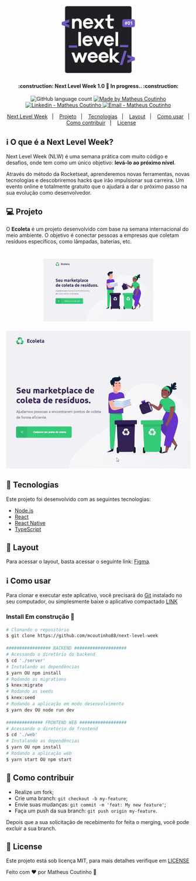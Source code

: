 <h1 align="center">
    <img alt="NextLevelWeek" title="NextLevelWeek" src="./.github/logo.svg" width="200px" />
</h1>

<h4 align="center">
	:construction: Next Level Week 1.0 🚀 In progress.. :construction:
</h4>
<p align="center">
  <img alt="GitHub language count" src="https://img.shields.io/github/languages/count/mcoutinho88/next-level-week?color=green">

  <a href="https://github.com/mcoutinho88" target="_blank">
    <img alt="Made by Matheus Coutinho" src="https://img.shields.io/badge/made%20by-Matheus%20Coutinho-green">
  </a>
  
  <a href="https://www.linkedin.com/in/matheus-coutinho-cavalcante-569575173/" target="_blank" >
    <img alt="Linkedin - Matheus Coutinho" src="https://img.shields.io/badge/Linkedin--%23F8952D?style=social&logo=linkedin">
  </a>
  <a href="mailto:matheuscavalcante88@hotmail.com" target="_blank" >
    <img alt="Email - Matheus Coutinho" src="https://img.shields.io/badge/Email--%23F8952D?style=social&logo=gmail">
  </a>
  
</p>

<p align="center">
  <a href="#information_source-nlw---o-que-é-a-next-level-week">Next Level Week</a>&nbsp;&nbsp;&nbsp;|&nbsp;&nbsp;&nbsp;
  <a href="#-projeto">Projeto</a>&nbsp;&nbsp;&nbsp;|&nbsp;&nbsp;&nbsp;
  <a href="#rocket-tecnologias">Tecnologias</a>&nbsp;&nbsp;&nbsp;|&nbsp;&nbsp;&nbsp;
  <a href="#-layout">Layout</a>&nbsp;&nbsp;&nbsp;|&nbsp;&nbsp;&nbsp;
  <a href="#information_source-como-usar">Como usar</a>&nbsp;&nbsp;&nbsp;|&nbsp;&nbsp;&nbsp;
  <a href="#-como-contribuir">Como contribuir</a>&nbsp;&nbsp;&nbsp;|&nbsp;&nbsp;&nbsp;
  <a href="#memo-license">License</a>
</p>

## :information_source: O que é a Next Level Week?

Next Level Week (NLW) é uma semana prática com muito código e desafios, onde tem como um único objetivo: **levá-lo ao próximo nível**.

Através do método da Rocketseat, aprenderemos novas ferramentas, novas tecnologias e descobriremos hacks que irão impulsionar sua carreira.
Um evento online e totalmente gratuito que o ajudará a dar o próximo passo na sua evolução como desenvolvedor.

## 💻 Projeto

O **Ecoleta** é um projeto desenvolvido com base na semana internacional do meio ambiente.
O objetivo é conectar pessoas a empresas que coletam resíduos específicos, como lâmpadas, baterias, etc.

<h1 align="center">
    <img alt="Booster" title="Booster" src="./.github/Home.svg" width="300px" />
</h1>

![Ecoleta Demo](.github/web-screen.gif)

## :rocket: Tecnologias

Este projeto foi desenvolvido com as seguintes tecnologias:

- [Node.js][node]
- [React][react]
- [React Native][rn]
- [TypeScript][typescript]

## 🔖 Layout

Para acessar o layout, basta acessar o seguinte link: [Figma](<https://www.figma.com/file/9TlOcj6l7D05fZhU12xWT3/Ecoleta-(Booster)>).

## :information_source: Como usar

Para clonar e executar este aplicativo, você precisará do [Git](https://git-scm.com) instalado no seu computador, ou simplesmente baixe o aplicativo compactado [LINK](https://github.com/mcoutinho88/next-level-week/archive/master.zip)

### Install Em construção :construction:

```bash
# Clonando o repositório
$ git clone https://github.com/mcoutinho88/next-level-week

################# BACKEND ####################
# Acessando o diretório do backend
$ cd './server'
# Instalando as dependências
$ yarn OU npm install
# Rodando as migrations
$ knex:migrate
# Rodando as seeds
$ knex:seed
# Rodando a aplicação em modo desenvolvimento
$ yarn dev OU node run dev

############## FRONTEND WEB ##################
# Acessando o diretório do frontend
$ cd './web'
# Instalando as dependências
$ yarn OU npm install
# Rodando a aplicação web
$ yarn start OU npm start
```

## 🤔 Como contribuir

- Realize um fork;
- Crie uma branch: `git checkout -b my-feature`;
- Envie suas mudanças: `git commit -m 'feat: My new feature'`;
- Faça um push da sua branch: `git push origin my-feature`.

Depois que a sua solicitação de recebimento for feita o merging, você pode excluir a sua branch.

## :memo: License

Este projeto está sob licença MIT, para mais detalhes verifique em [LICENSE](../../LICENSE.md)

Feito com ♥ por Matheus Coutinho :wave: 

[node]: https://nodejs.org/en/
[react]: https://reactjs.org
[rn]: https://facebook.github.io/react-native/
[typescript]: https://www.typescriptlang.org/